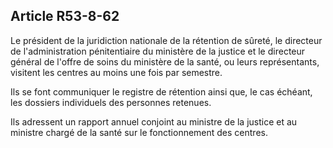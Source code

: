Article R53-8-62
----
Le président de la juridiction nationale de la rétention de sûreté, le directeur
de l'administration pénitentiaire du ministère de la justice et le directeur
général de l'offre de soins du ministère de la santé, ou leurs représentants,
visitent les centres au moins une fois par semestre.

Ils se font communiquer le registre de rétention ainsi que, le cas échéant, les
dossiers individuels des personnes retenues.

Ils adressent un rapport annuel conjoint au ministre de la justice et au
ministre chargé de la santé sur le fonctionnement des centres.
